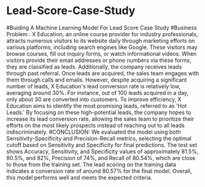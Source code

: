# Lead-Score-Case-Study
#Buiding A Machine Learning Model For Lead Score Case Study
#Business Problem :
    X Education, an online course provider for industry professionals, attracts numerous visitors to its website daily through marketing efforts on various platforms, including search engines like Google. These visitors may browse courses, fill out inquiry forms, or watch informational videos. When visitors provide their email addresses or phone numbers via these forms, they are classified as leads. Additionally, the company receives leads through past referral. Once leads are acquired, the sales team engages with them through calls and emails. However, despite acquiring a significant number of leads, X Education's lead conversion rate is relatively low, averaging around 30%. For instance, out of 100 leads acquired in a day, only about 30 are converted into customers. To improve efficiency, X Education aims to identify the most promising leads, referred to as 'Hot Leads.' By focusing on these high-potential leads, the company hopes to increase its lead conversion rate, allowing the sales team to prioritize their efforts on the most likely prospects instead of reaching out to all leads indiscriminately.​
#CONCLUSION:
We evaluated the model using both Sensitivity-Specificity and Precision-Recall metrics, selecting the optimal cutoff based on Sensitivity and Specificity for final predictions. The test set shows Accuracy, Sensitivity, and Specificity values of approximately 81.5%, 80.5%, and 82%, Precision of 74%, and Recall of 80.54%, which are close to those from the training set. The lead scoring on the training data indicates a conversion rate of around 80.57% for the final model. Overall, this model performs well and meets the expected criteria.​
